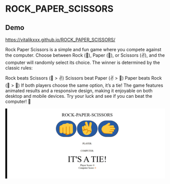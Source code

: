 # ROCK_PAPER_SCISSORS
## Demo

https://vitalikxxx.github.io/ROCK_PAPER_SCISSORS/

Rock Paper Scissors is a simple and fun game where you compete against the computer. Choose between Rock (👊), Paper (🫱), or Scissors (✌️), and the computer will randomly select its choice. The winner is determined by the classic rules:

Rock beats Scissors (👊 > ✌️)
Scissors beat Paper (✌️ > 🫱)
Paper beats Rock (🫱 > 👊)
If both players choose the same option, it’s a tie!
The game features animated results and a responsive design, making it enjoyable on both desktop and mobile devices. Try your luck and see if you can beat the computer! 🚀

![Animation](https://github.com/VITALIKXXX/ROCK_PAPER_SCISSORS/blob/599f4ce3f31452dd00d88b5bf2cd66b8451bd7c9/Animation%20%20NEWwww1.gif)
